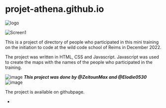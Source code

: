 # projet-athena.github.io

![logo](https://user-images.githubusercontent.com/120447954/216831622-1f2683b9-e059-4631-9845-e3f4e59e6acc.png)

![Screen1](https://i.ibb.co/r2YP8zL/Capture-d-cran-du-2023-07-28-09-12-38.png)


This is a project of directory of people who participated in this mini training on the initiation to code at the wild code school of Reims in December 2022.

The project was written in HTML, CSS and Javascript. Javascript was used to create the maps with the names of the people who participated in the training.

![image](https://user-images.githubusercontent.com/120447954/216831849-478cbb52-6b37-4d98-ba76-ac66cdafbbe7.png)
**_This project was done by @ZeitounMax and @Elodie0530_**![image](https://user-images.githubusercontent.com/120447954/216831852-edfc1ca2-eaae-4d1a-8cd8-aa1d3fe6fc29.png)

The project is available on githubpage.


*